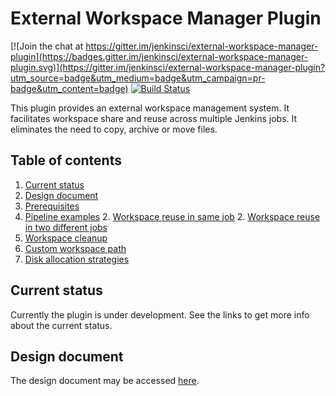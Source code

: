 # External Workspace Manager Plugin

[![Join the chat at https://gitter.im/jenkinsci/external-workspace-manager-plugin](https://badges.gitter.im/jenkinsci/external-workspace-manager-plugin.svg)](https://gitter.im/jenkinsci/external-workspace-manager-plugin?utm_source=badge&utm_medium=badge&utm_campaign=pr-badge&utm_content=badge)
[![Build Status](https://ci.jenkins.io/buildStatus/icon?job=Plugins/external-workspace-manager-plugin/master)](https://ci.jenkins.io/job/Plugins/job/external-workspace-manager-plugin/job/master/)

This plugin provides an external workspace management system.
It facilitates workspace share and reuse across multiple Jenkins jobs.
It eliminates the need to copy, archive or move files.

## Table of contents
1. [Current status](#current-status)
1. [Design document](#design-document)
1. [Prerequisites](doc/PREREQUISITES.md)
1. [Pipeline examples](doc/PIPELINE_EXAMPLES.md)
    2. [Workspace reuse in same job](doc/PIPELINE_EXAMPLES.md#workspace-reuse-in-same-job)
    2. [Workspace reuse in two different jobs](doc/PIPELINE_EXAMPLES.md#workspace-reuse-in-two-different-jobs)
1. [Workspace cleanup](doc/WORKSPACE_CLEANUP.md)
1. [Custom workspace path](doc/CUSTOM_WORKSPACE_PATH.md)
1. [Disk allocation strategies](doc/ALLOCATION_STRATEGIES.md)

## Current status

Currently the plugin is under development. See the links to get more info about the current status.

## Design document

The design document may be accessed [here](https://docs.google.com/document/d/1yiisnsR7qg3XEEvch8vocWbitSUCZcoQ-pfzEVFg1eA/edit?usp=sharing).
